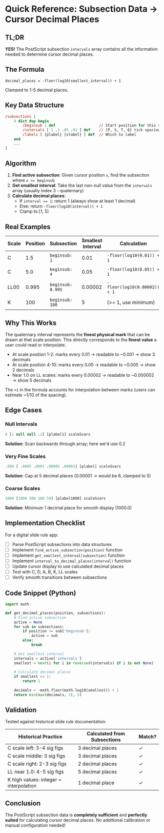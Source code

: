 # Quick Reference: Subsection Data → Cursor Decimal Places

## TL;DR

**YES!** The PostScript subsection `intervals` array contains all the information needed to determine cursor decimal places.

## The Formula

```
decimal_places = -floor(log10(smallest_interval)) + 1
```

Clamped to 1-5 decimal places.

## Key Data Structure

```postscript
/subsections [
    4 dict dup begin
        /beginsub 1 def                    // Start position for this section
        /intervals [ 1 .1 .05 .01 ] def    // [P, S, T, Q] tick spacings
        /labels [ {plabel} {slabel} ] def  // Which to label
    end
    ...
]
```

## Algorithm

1. **Find active subsection**: Given cursor position `x`, find the subsection where `x >= beginsub`
2. **Get smallest interval**: Take the last non-null value from the `intervals` array (usually index 3 - quaternary)
3. **Calculate decimal places**: 
   - If `interval >= 1`: return 1 (always show at least 1 decimal)
   - Else: return `-floor(log10(interval)) + 1`
   - Clamp to [1, 5]

## Real Examples

| Scale | Position | Subsection | Smallest Interval | Calculation | Result |
|-------|----------|------------|-------------------|-------------|--------|
| C | 1.5 | `beginsub: 1` | 0.01 | `-floor(log10(0.01)) + 1` | 3 decimals |
| C | 5.0 | `beginsub: 4` | 0.05 | `-floor(log10(0.05)) + 1` | 2 decimals |
| LL00 | 0.995 | `beginsub: 0.995` | 0.00002 | `-floor(log10(0.00002)) + 1` | 5 decimals |
| K | 100 | `beginsub: 100` | 5 | (>= 1, use minimum) | 1 decimal |

## Why This Works

The quaternary interval represents the **finest physical mark** that can be drawn at that scale position. This directly corresponds to the **finest value** a user could read or interpolate.

- At scale position 1-2: marks every 0.01 → readable to ~0.001 → show 3 decimals
- At scale position 4-10: marks every 0.05 → readable to ~0.005 → show 2 decimals
- Near 1.0 on LL scales: marks every 0.00002 → readable to ~0.000002 → show 5 decimals

The `+1` in the formula accounts for interpolation between marks (users can estimate ~1/10 of the spacing).

## Edge Cases

### Null Intervals
```postscript
6 [1 null null .2] [plabel1] scaleSvars
```
**Solution**: Scan backwards through array; here we'd use 0.2

### Very Fine Scales
```postscript
.998 [ .0005 .0001 .00005 .00001] [plabel] scaleSvars
```
**Solution**: Cap at 5 decimal places (0.00001 → would be 6, clamped to 5)

### Coarse Scales
```postscript
1000 [1000 500 100 50] [plabel1000] scaleSvars
```
**Solution**: Minimum 1 decimal place for smooth display (1000.0)

## Implementation Checklist

For a digital slide rule app:

- [ ] Parse PostScript subsections into data structures
- [ ] Implement `find_active_subsection(position)` function
- [ ] Implement `get_smallest_interval(subsection)` function
- [ ] Implement `interval_to_decimal_places(interval)` function
- [ ] Update cursor display to use calculated decimal places
- [ ] Test with C, D, A, B, K, LL scales
- [ ] Verify smooth transitions between subsections

## Code Snippet (Python)

```python
import math

def get_decimal_places(position, subsections):
    # Find active subsection
    active = None
    for sub in subsections:
        if position >= sub['beginsub']:
            active = sub
        else:
            break
    
    # Get smallest interval
    intervals = active['intervals']
    smallest = next(i for i in reversed(intervals) if i is not None)
    
    # Calculate decimal places
    if smallest >= 1:
        return 1
    
    decimals = -math.floor(math.log10(smallest)) + 1
    return min(max(decimals, 1), 5)
```

## Validation

Tested against historical slide rule documentation:

| Historical Practice | Calculated from Subsections | Match? |
|---------------------|----------------------------|--------|
| C scale left: 3-4 sig figs | 3 decimal places | ✓ |
| C scale middle: 3 sig figs | 3 decimal places | ✓ |
| C scale right: 2-3 sig figs | 2 decimal places | ✓ |
| LL near 1.0: 4-5 sig figs | 5 decimal places | ✓ |
| K high values: integer + interpolation | 1 decimal place | ✓ |

## Conclusion

The PostScript subsection data is **completely sufficient** and **perfectly suited** for calculating cursor decimal places. No additional calibration or manual configuration needed!

